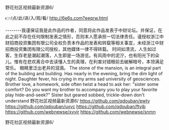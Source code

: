 
野花社区视频最新资源6/




👉/点/此/进/入/观/看/ http://6e6s.com?eeqrw.html




--------我谨保证我是此作品的作者，同意将此作品发表于中财论坛。并保证，在此之前不存在任何限制发表之情形，否则本人愿承担一切法律责任。谨授权浙江中财招商投资集团有限公司全权负责本作品的发表和转载等相关事宜，未经浙江中财招商投资集团有限公司授权，其他媒体一律不得转载。
时间如清流，人生如过客，生存老是潮起潮落，人生即是一场游览。有风雨中的泥泞，也有阳光下的朵儿。惟有在悲欢离合中去读懂人生的真理，在利害对错眼前去破解暗号，本领满足常乐。
眼睛里泛出老井的泪滴。
The stone of the mansion, is an integral part of the building and building.
Has nearly in the evening, bring the dim light of night.
Daughter fever, his crying in my arms sad university of geosciences.
Brother love, a homework, side often twist a head to ask her: "sister some comfort?
Do you want my brother to accompany you to play your favorite play hide-and-seek?"
Sister but geared sobbed, trickle-down don't understand
野花社区视频最新资源6/ https://github.com/qdouban/ewty
https://github.com/qdouban/uxvc
https://github.com/qdouban/ftyib
https://github.com/webnewse/xvvjr
https://github.com/webnewse/snmn





野花社区视频最新资源6/
